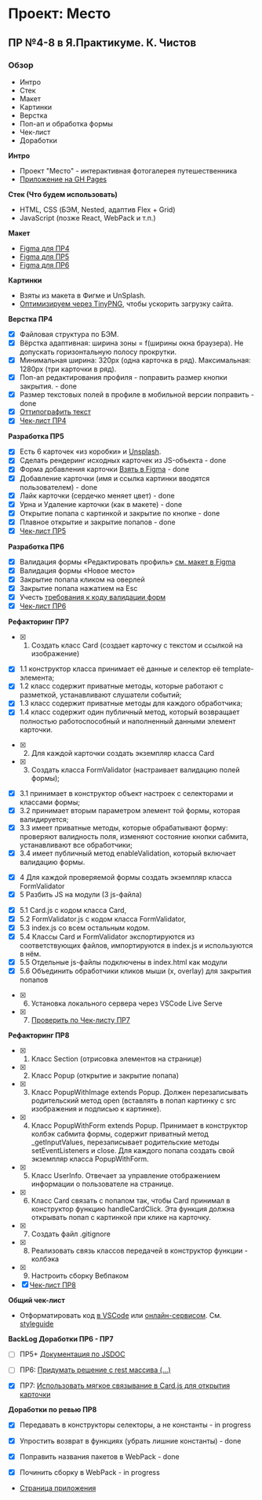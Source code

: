 # Проект: Место
## ПР №4-8 в Я.Практикуме. К. Чистов

### Обзор
* Интро
* Стек
* Макет
* Картинки
* Верстка
* Поп-ап и обработка формы
* Чек-лист
* Доработки


**Интро**
* Проект "Место" - интерактивная фотогалерея путешественника
* [Приложение на GH Pages](https://kirillchistov.github.io/mesto/index.html)

**Стек (Что будем использовать)**
- HTML, CSS (БЭМ, Nested, адаптив Flex + Grid)
- JavaScript (позже React, WebPack и т.п.)

**Макет**
* [Figma для ПР4](https://www.figma.com/file/2cn9N9jSkmxD84oJik7xL7/JavaScript.-Sprint-4?node-id=0%3A1)
* [Figma для ПР5](https://www.figma.com/file/bjyvbKKJN2naO0ucURl2Z0/JavaScript.-Sprint-5?node-id=0%3A1)
* [Figma для ПР6](https://www.figma.com/file/kRVLKwYG3d1HGLvh7JFWRT/JavaScript.-Sprint-6?node-id=0%3A1)

**Картинки**
* Взяты из макета в Фигме и UnSplash.
* [Оптимизируем через TinyPNG](https://tinypng.com/), чтобы ускорить загрузку сайта.

**Верстка ПР4**
* [x] Файловая структура по БЭМ. 
* [x] Вёрстка адаптивная: ширина зоны = f(ширины окна браузера). Не допускать горизонтальную полосу прокрутки. 
* [x] Минимальная ширина: 320px (одна карточка в ряд). Максимальная: 1280px (три карточки в ряд).
* [x] Поп-ап редактирования профиля - поправить размер кнопки закрытия. - done
* [x] Размер текстовых полей в профиле в мобильной версии поправить - done
* [x] [Оттипографить текст](https://www.artlebedev.ru/typograf/)
* [x] [Чек-лист ПР4](https://code.s3.yandex.net/web-developer/checklists-pdf/new-program/checklist-4.pdf)

**Разработка ПР5**
* [x] Есть 6 карточек «из коробки» и [Unsplash](https://unsplash.com/collections/8749236/russia).
* [x] Сделать рендеринг исходных карточек из JS-объекта - done 
* [x] Форма добавления карточки [Взять в Figma](https://www.figma.com/file/bjyvbKKJN2naO0ucURl2Z0/JavaScript.-Sprint-5?node-id=0%3A1) - done
* [x] Добавление карточки (имя и ссылка картинки вводятся пользователем) - done
* [x] Лайк карточки (сердечко меняет цвет) - done
* [x] Урна и Удаление карточки (как в макете) - done
* [x] Открытие попапа с картинкой и закрытие по кнопке - done
* [x] Плавное открытие и закрытие попапов - done
* [x] [Чек-лист ПР5](https://code.s3.yandex.net/web-developer/checklists-pdf/new-program/checklist-5.pdf)

**Разработка ПР6**
* [x] Валидация формы «Редактировать профиль» [см. макет в Figma](https://www.figma.com/file/kRVLKwYG3d1HGLvh7JFWRT/JavaScript.-Sprint-6?node-id=0%3A1) 
* [x] Валидация формы «Новое место»
* [x] Закрытие попапа кликом на оверлей
* [x] Закрытие попапа нажатием на Esc
* [x] Учесть [требования к коду валидации форм](https://practicum.yandex.ru/learn/web/courses/35d951a1-b62c-4a96-96ac-a8118657fad0/sprints/34081/topics/43fd3acc-ab09-42b0-9a1a-478423a2650a/lessons/e42c1359-1e14-4586-bb92-ad1b44c6e0c4/) 
* [x] [Чек-лист ПР6](https://code.s3.yandex.net/web-developer/checklists-pdf/new-program/checklist-6.pdf)

**Рефакторинг ПР7**
* [x] 1.  Создать класс Card (создает карточку с текстом и ссылкой на изображение)
- [x] 1.1 конструктор класса принимает её данные и селектор её template-элемента;
- [x] 1.2 класс содержит приватные методы, которые работают с разметкой, устанавливают слушатели событий;
- [x] 1.3 класс содержит приватные методы для каждого обработчика;
- [x] 1.4 класс содержит один публичный метод, который возвращает полностью работоспособный и наполненный данными элемент карточки.
* [x] 2.  Для каждой карточки создать экземпляр класса Card  
* [x] 3.  Создать класса FormValidator (настраивает валидацию полей формы);
- [x] 3.1 принимает в конструктор объект настроек с селекторами и классами формы;
- [x] 3.2 принимает вторым параметром элемент той формы, которая валидируется;
- [x] 3.3 имеет приватные методы, которые обрабатывают форму: проверяют валидность поля, изменяют состояние кнопки сабмита, устанавливают все обработчики;
- [x] 3.4 имеет публичный метод enableValidation, который включает валидацию формы.
* [x] 4  Для каждой проверяемой формы создать экземпляр класса FormValidator
* [x] 5  Разбить JS на модули (3 js-файла)
- [x] 5.1 Card.js с кодом класса Card,
- [x] 5.2 FormValidator.js с кодом класса FormValidator,
- [x] 5.3 index.js со всем остальным кодом.
- [x] 5.4  Классы Card и FormValidator экспортируются из соответствующих файлов, импортируются в index.js и используются в нём.
- [x] 5.5  Отдельные js-файлы подключены в index.html как модули
- [x] 5.6  Объединить обработчики кликов мыши (x, overlay) для закрытия попапов
* [x] 6.  Установка локального сервера через VSCode Live Serve
* [x] 7.  [Проверить по Чек-листу ПР7](https://code.s3.yandex.net/web-developer/checklists-pdf/new-program/checklist-7.pdf)

**Рефакторинг ПР8**
* [x] 1.  Класс Section (отрисовка элементов на странице)
* [x] 2.  Класс Popup (открытие и закрытие попапа)
* [x] 3.  Класс PopupWithImage extends Popup. Должен перезаписывать родительский метод open (вставлять в попап картинку с src изображения и подписью к картинке).
* [x] 4.  Класс PopupWithForm extends Popup. Принимает в конструктор колбэк сабмита формы, содержит приватный метод _getInputValues, перезаписывает родительские методы setEventListeners и close. Для каждого попапа создать свой экземпляр класса PopupWithForm.
* [x] 5. Класс UserInfo. Отвечает за управление отображением информации о пользователе на странице.
* [x] 6. Класс Card связать c попапом так, чтобы Card принимал в конструктор функцию handleCardClick. Эта функция должна открывать попап с картинкой при клике на карточку.
* [x] 7. Создать файл .gitignore
* [x] 8. Реализовать связь классов передачей в конструктор функции - колбэка
* [x] 9. Настроить сборку Вебпаком
* [x] [Чек-лист ПР8](https://code.s3.yandex.net/web-developer/checklists-pdf/new-program/checklist-8.pdf)

**Общий чек-лист**
* Отформатировать код [в VSCode](https://codengineering.ru/q/how-do-you-format-code-in-visual-studio-code-vscode-27090) или [онлайн-сервисом](https://webformatter.com/). См. [styleguide](https://code.s3.yandex.net/frontend-developer/landings/layout-design-rules/index.html)

**BackLog Доработки ПР6 - ПР7**
* [ ] ПР5+ [Документация по JSDOC](https://jsdoc.app/about-getting-started.html)
* [ ] ПР6: [Придумать решение с rest массива (...)](https://practicum.yandex.ru/learn/web/courses/35d951a1-b62c-4a96-96ac-a8118657fad0/sprints/34081/topics/43fd3acc-ab09-42b0-9a1a-478423a2650a/lessons/e42c1359-1e14-4586-bb92-ad1b44c6e0c4/)
* [x] ПР7: [Использовать мягкое связывание в Card.js для открытия карточки](https://practicum.yandex.ru/learn/web/courses/370a2c73-45bf-439f-a747-ef4e3c0db48f/sprints/16601/topics/47de79ed-56e5-4e6b-b08c-36d583dcaf4d/lessons/e7a2fc07-b2c0-4b44-bbd9-ed4c2a34f369/)


**Доработки по ревью ПР8**
* [x] Передавать в конструкторы селекторы, а не константы - in progress
* [x] Упростить возврат в функциях (убрать лишние константы) - done
* [x] Поправить названия пакетов в WebPack - done
* [x] Починить сборку в WebPack - in progress


* [Страница приложения](https://kirillchistov.github.io/mesto/index.html)